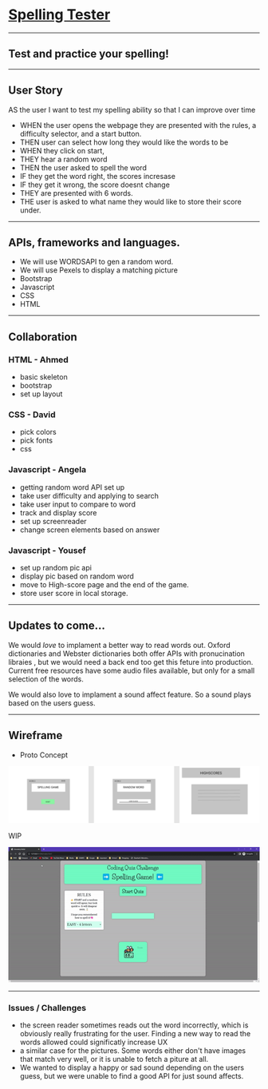 # [Spelling Tester](https://angeladeveloper.github.io/spelling-game/)

---

## Test and practice your spelling!

---

## User Story

AS the user I want to test my spelling ability
so that I can improve over time

- WHEN the user opens the webpage they are presented with the rules, a difficulty selector, and a start button.
- THEN user can select how long they would like the words to be
- WHEN they click on start,
- THEY hear a random word
- THEN the user asked to spell the word
- IF they get the word right, the scores incresase
- IF they get it wrong, the score doesnt change
- THEY are presented with 6 words.
- THE user is asked to what name they would like to store their score under.

---

## APIs, frameworks and languages.

- We will use WORDSAPI to gen a random word.
- We will use Pexels to display a matching picture
- Bootstrap
- Javascript
- CSS
- HTML

---

## Collaboration

### HTML - Ahmed

- basic skeleton
- bootstrap
- set up layout

### CSS - David

- pick colors
- pick fonts
- css

### Javascript - Angela

- getting random word API set up
- take user difficulty and applying to search
- take user input to compare to word
- track and display score
- set up screenreader
- change screen elements based on answer

### Javascript - Yousef

- set up random pic api
- display pic based on random word
- move to High-score page and the end of the game.
- store user score in local storage.

---

## Updates to come...

We would _love_ to implament a better way to read words out. Oxford dictionaries and Webster dictionaries both offer APIs with pronucination libraies , but we would need a back end too get this feture into production. Current free resources have some audio files available, but only for a small selection of the words.

We would also love to implament a sound affect feature. So a sound plays based on the users guess.

---

## Wireframe

- Proto Concept

![wireframe](/wireframe.jpg)

WIP

![GIF](/ezgif.com-gif-maker.gif)

---

### Issues / Challenges

- the screen reader sometimes reads out the word incorrectly, which is obviously really frustrating for the user. Finding a new way to read the words allowed could significatly increase UX
- a similar case for the pictures. Some words either don't have images that match very well, or it is unable to fetch a piture at all.
- We wanted to display a happy or sad sound depending on the users guess, but we were unable to find a good API for just sound affects.
